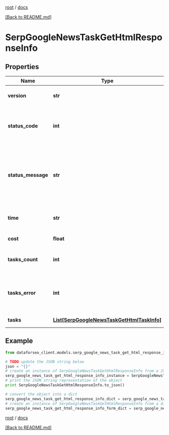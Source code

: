 [root](./../ "root") / [docs](./ "docs")

[[Back to README.md]](./../README.md "[Back to README.md]")

# SerpGoogleNewsTaskGetHtmlResponseInfo

## Properties

Name | Type | Description | Notes
------------ | ------------- | ------------- | -------------
**version** | **str** | the current version of the API | [optional]
**status_code** | **int** | general status code you can find the full list of the response codes here | [optional]
**status_message** | **str** | general informational message you can find the full list of general informational messages here | [optional]
**time** | **str** | total execution time, seconds | [optional]
**cost** | **float** | total tasks cost, USD | [optional]
**tasks_count** | **int** | the number of tasks in the tasks array | [optional]
**tasks_error** | **int** | the number of tasks in the tasks array returned with an error | [optional]
**tasks** | [**List[SerpGoogleNewsTaskGetHtmlTaskInfo]**](SerpGoogleNewsTaskGetHtmlTaskInfo.md) | array of tasks | [optional]

## Example

```python
from dataforseo_client.models.serp_google_news_task_get_html_response_info import SerpGoogleNewsTaskGetHtmlResponseInfo

# TODO update the JSON string below
json = "{}"
# create an instance of SerpGoogleNewsTaskGetHtmlResponseInfo from a JSON string
serp_google_news_task_get_html_response_info_instance = SerpGoogleNewsTaskGetHtmlResponseInfo.from_json(json)
# print the JSON string representation of the object
print SerpGoogleNewsTaskGetHtmlResponseInfo.to_json()

# convert the object into a dict
serp_google_news_task_get_html_response_info_dict = serp_google_news_task_get_html_response_info_instance.to_dict()
# create an instance of SerpGoogleNewsTaskGetHtmlResponseInfo from a dict
serp_google_news_task_get_html_response_info_form_dict = serp_google_news_task_get_html_response_info.from_dict(serp_google_news_task_get_html_response_info_dict)
```

  

[root](./../ "root") / [docs](./ "docs")

[[Back to README.md]](./../README.md "[Back to README.md]")